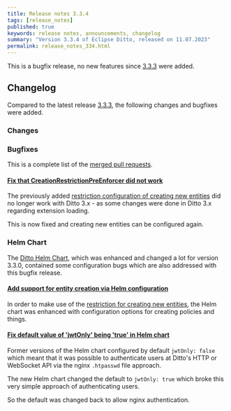 ```yaml
---
title: Release notes 3.3.4
tags: [release_notes]
published: true
keywords: release notes, announcements, changelog
summary: "Version 3.3.4 of Eclipse Ditto, released on 11.07.2023"
permalink: release_notes_334.html
---
```


This is a bugfix release, no new features since [3.3.3](release_notes_333.html) were added.

## Changelog

Compared to the latest release [3.3.3](release_notes_333.html), the following changes and bugfixes were added.

### Changes


### Bugfixes

This is a complete list of the
[merged pull requests](https://github.com/eclipse-ditto/ditto/pulls?q=is%3Apr+milestone%3A3.3.4).

#### [Fix that CreationRestrictionPreEnforcer did not work](https://github.com/eclipse-ditto/ditto/pull/1682)

The previously added [restriction configuration of creating new entities](installation-operating.html#restricting-entity-creation)
did no longer work with Ditto 3.x - as some changes were done in Ditto 3.x regarding extension loading.

This is now fixed and creating new entities can be configured again.


### Helm Chart

The [Ditto Helm Chart](https://github.com/eclipse-ditto/ditto/tree/master/deployment/helm), which was enhanced and changed 
a lot for version 3.3.0, contained some configuration bugs which are also addressed with this bugfix release.

#### [Add support for entity creation via Helm configuration](https://github.com/eclipse-ditto/ditto/pull/1684)

In order to make use of the [restriction for creating new entities](installation-operating.html#restricting-entity-creation), 
the Helm chart was enhanced with configuration options for creating policies and things.

#### [Fix default value of 'jwtOnly' being 'true' in Helm chart ](https://github.com/eclipse-ditto/ditto/pull/1686)

Former versions of the Helm chart configured by default `jwtOnly: false` which meant that it was possible to authenticate 
users at Ditto's HTTP or WebSocket API via the nginx `.htpasswd` file approach.

The new Helm chart changed the default to `jwtOnly: true` which broke this very simple approach of authenticating users.

So the default was changed back to allow nginx authentication.
